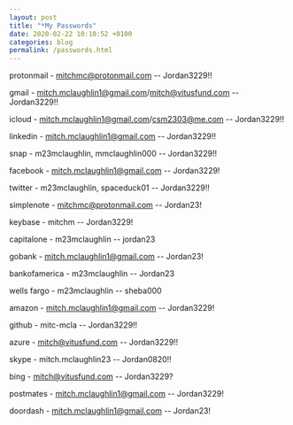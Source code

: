 ```yaml
---
layout: post
title: "*My Passwords"
date: 2020-02-22 10:10:52 +0100
categories: blog
permalink: /passwords.html
---
```


protonmail - mitchmc@protonmail.com -- Jordan3229!!

gmail - mitch.mclaughlin1@gmail.com/mitch@vitusfund.com -- Jordan3229!!

icloud - mitch.mclaughlin1@gmail.com/csm2303@me.com -- Jordan3229!!

linkedin - mitch.mclaughlin1@gmail.com -- Jordan3229!!

snap - m23mclaughlin, mmclaughlin000 -- Jordan3229!!

facebook - mitch.mclaughlin1@gmail.com -- Jordan3229!

twitter - m23mclaughlin, spaceduck01 -- Jordan3229!!

simplenote - mitchmc@protonmail.com -- Jordan23!

keybase - mitchm -- Jordan3229!

capitalone - m23mclaughlin -- jordan23

gobank - mitch.mclaughlin1@gmail.com -- Jordan23!

bankofamerica - m23mclaughlin -- Jordan23

wells fargo - m23mclaughlin -- sheba000

amazon - mitch.mclaughlin1@gmail.com -- Jordan3229!

github - mitc-mcla -- Jordan3229!!

azure - mitch@vitusfund.com -- Jordan3229!!

skype - mitch.mclaughlin23 -- Jordan0820!!

bing - mitch@vitusfund.com -- Jordan3229?

postmates - mitch.mclaughlin1@gmail.com -- Jordan3229!

doordash - mitch.mclaughlin1@gmail.com -- Jordan23!
